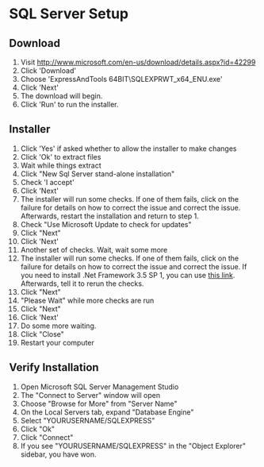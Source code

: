 # SQL Server Setup

## Download

1. Visit http://www.microsoft.com/en-us/download/details.aspx?id=42299
2. Click 'Download'
3. Choose 'ExpressAndTools 64BIT\SQLEXPRWT_x64_ENU.exe'
4. Click 'Next'
5. The download will begin.
6. Click 'Run' to run the installer.

## Installer

1. Click 'Yes' if asked whether to allow the installer to make changes
1. Click 'Ok' to extract files
2. Wait while things extract
3. Click "New Sql Server stand-alone installation"
4. Check 'I accept'
5. Click 'Next'
6. The installer will run some checks.  If one of them fails, click on the failure for details on how to correct the issue and correct the issue. Afterwards, restart the installation and return to step 1.
7. Check "Use Microsoft Update to check for updates"
8. Click "Next"
7. Click 'Next'
9. Another set of checks. Wait, wait some more
10. The installer will run some checks.  If one of them fails, click on the failure for details on how to correct the issue and correct the issue.  If you need to install .Net Framework 3.5 SP 1, you can use [this link](http://www.microsoft.com/en-us/download/confirmation.aspx?id=22). Afterwards, tell it to rerun the checks.
11. Click "Next"
12. "Please Wait" while more checks are run
13. Click "Next"
14. Click 'Next'
15. Do some more waiting.
16. Click "Close"
17. Restart your computer

## Verify Installation

1. Open Microsoft SQL Server Management Studio
2. The "Connect to Server" window will open
3. Choose "Browse for More" from "Server Name"
4. On the Local Servers tab, expand "Database Engine"
5. Select "YOURUSERNAME/SQLEXPRESS"
6. Click "Ok"
7. Click "Connect"
8. If you see "YOURUSERNAME/SQLEXPRESS" in the "Object Explorer" sidebar, you have won.
